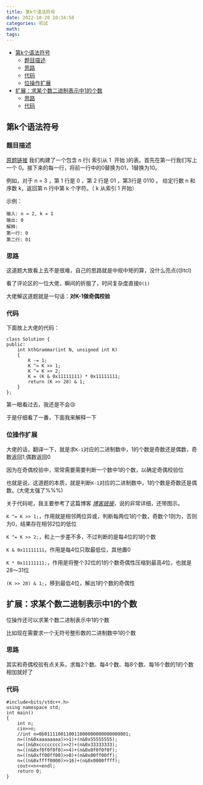 ```yaml
---
title: 第k个语法符号
date: 2022-10-20 10:34:58
categories: 机试
math:
tags:
---
```


<!-- TOC -->

- [第k个语法符号](#第k个语法符号)
    - [题目描述](#题目描述)
    - [思路](#思路)
    - [代码](#代码)
    - [位操作扩展](#位操作扩展)
- [扩展：求某个数二进制表示中1的个数](#扩展求某个数二进制表示中1的个数)
    - [思路](#思路-1)
    - [代码](#代码-1)

<!-- /TOC -->
## 第k个语法符号
### 题目描述

[原题链接](https://leetcode.cn/problems/k-th-symbol-in-grammar/)
我们构建了一个包含 n 行( 索引从 1  开始 )的表。首先在第一行我们写上一个 0。接下来的每一行，将前一行中的0替换为01，1替换为10。

例如，对于 n = 3 ，第 1 行是 0 ，第 2 行是 01 ，第3行是 0110 。
给定行数 n 和序数 k，返回第 n 行中第 k 个字符。（ k 从索引 1 开始）

示例：
```
输入: n = 2, k = 1
输出: 0
解释: 
第一行: 0 
第二行: 01
```
### 思路

这道题大致看上去不是很难，自己的思路就是中规中矩的算，没什么亮点(:cry:tcl)

看了评论区的一位大佬，瞬间的折服了，时间复杂度直接`O(1)`

大佬解这道题就是一句话：**对K-1做奇偶校验**
### 代码
下面放上大佬的代码：
```
class Solution {
public:
    int kthGrammar(int N, unsigned int K) 
    {
        K -= 1;
        K ^= K >> 1;
        K ^= K >> 2;
        K = (K & 0x11111111) * 0x11111111;
        return (K >> 28) & 1;
    }
};
```
第一眼看过去，我还是不会:cry:

于是仔细看了一番，下面我来解释一下
### 位操作扩展

大佬的话，翻译一下，就是求`K-1`对应的二进制数中，1的个数是奇数还是偶数，奇数返回1,偶数返回0

因为在奇偶校验中，常常需要需要判断一个数中1的个数，以确定奇偶校验位

也就是说，这道题的本质，就是判断`K-1`对应的二进制数中，1的个数是奇数还是偶数。(大佬太强了%%%)

关于代码呢，我主要参考了这篇博客  [*博客链接*](https://blog.csdn.net/u012028275/article/details/112596947)，说的非常详细，还带图示。

`K ^= K >> 1;`，作用就是相邻两位异或，判断每两位1的个数，奇数个1则为，否则为0，结果存在相邻2位的低位

`K ^= K >> 2;`，和上一步差不多，不过判断的是每4位的1的个数

`K & 0x11111111`，作用是每4位只取最低位，其他置0

`K * 0x11111111;`，作用是将整个32位的1的个数奇偶性压缩到最高4位，也就是28～31位

`(K >> 28) & 1;`，移到最低4位，解出1的个数的奇偶性

## 扩展：求某个数二进制表示中1的个数

位操作还可以求某个数二进制表示中1的个数

比如现在需要求一个无符号整形数的二进制数中1的个数
### 思路
其实和奇偶校验有点关系，求每2个数、每4个数、每8个数、每16个数的1的个数相加就好了

### 代码
```
#include<bits/stdc++.h>
using namespace std;
int main()
{
	int n;
	cin>>n;
	//int n=0b0111100110011000000000000000001; 
	n=((n&0xaaaaaaaa)>>1)+(n&0x55555555); 
	n=((n&0xcccccccc)>>2)+(n&0x33333333);
	n=((n&0xf0f0f0f0)>>4)+(n&0x0f0f0f0f);
	n=((n&0xff00ff00)>>8)+(n&0x00ff00ff);
	n=((n&0xffff0000)>>16)+(n&0x0000ffff);
	cout<<n<<endl;
	return 0;
}
```